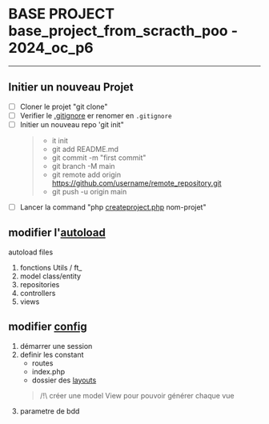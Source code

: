 # BASE PROJECT base_project_from_scracth_poo - 2024_oc_p6
--- 
## Initier un nouveau Projet

- [ ] Cloner le projet "git clone"
- [ ] Verifier le [.gitignore](gitignore) er renomer en `.gitignore`
- [ ] Initier un nouveau repo 'git init"
   > - it init 
   > - git add README.md 
   > - git commit -m "first commit"
   > - git branch -M main 
   > - git remote add origin https://github.com/username/remote_repository.git
   > - git push -u origin main
- [ ] Lancer la command "php [createproject.php](createproject.php) nom-projet"

## modifier l'[autoload](config/autoload.php)

autoload files

1. fonctions Utils / ft_
2. model class/entity
3. repositories
4. controllers
5. views

## modifier [config](config/config.php)
1. démarrer une session
2. definir les constant
    - routes
    - index.php
    - dossier des [layouts](views/layouts)
   > /!\ créer une model View pour pouvoir générer chaque vue
3. parametre de bdd
